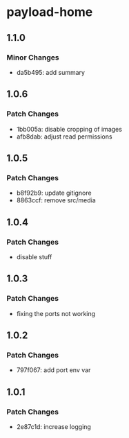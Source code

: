 # payload-home

## 1.1.0

### Minor Changes

- da5b495: add summary

## 1.0.6

### Patch Changes

- 1bb005a: disable cropping of images
- afb8dab: adjust read permissions

## 1.0.5

### Patch Changes

- b8f92b9: update gitignore
- 8863ccf: remove src/media

## 1.0.4

### Patch Changes

- disable stuff

## 1.0.3

### Patch Changes

- fixing the ports not working

## 1.0.2

### Patch Changes

- 797f067: add port env var

## 1.0.1

### Patch Changes

- 2e87c1d: increase logging
